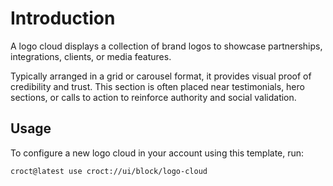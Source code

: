 # Introduction

A logo cloud displays a collection of brand logos to showcase partnerships, integrations, clients, or media features.

Typically arranged in a grid or carousel format, it provides visual proof of credibility and trust. This section
is often placed near testimonials, hero sections, or calls to action to reinforce authority and social validation.

## Usage

To configure a new logo cloud in your account using this template, run:

```js-pm
croct@latest use croct://ui/block/logo-cloud
```
